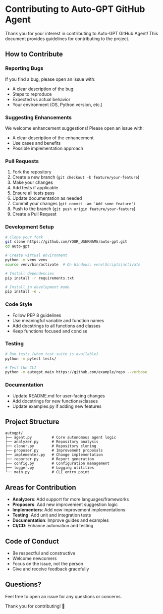 # Contributing to Auto-GPT GitHub Agent

Thank you for your interest in contributing to Auto-GPT GitHub Agent! This document provides guidelines for contributing to the project.

## How to Contribute

### Reporting Bugs

If you find a bug, please open an issue with:
- A clear description of the bug
- Steps to reproduce
- Expected vs actual behavior
- Your environment (OS, Python version, etc.)

### Suggesting Enhancements

We welcome enhancement suggestions! Please open an issue with:
- A clear description of the enhancement
- Use cases and benefits
- Possible implementation approach

### Pull Requests

1. Fork the repository
2. Create a new branch (`git checkout -b feature/your-feature`)
3. Make your changes
4. Add tests if applicable
5. Ensure all tests pass
6. Update documentation as needed
7. Commit your changes (`git commit -am 'Add some feature'`)
8. Push to the branch (`git push origin feature/your-feature`)
9. Create a Pull Request

### Development Setup

```bash
# Clone your fork
git clone https://github.com/YOUR_USERNAME/auto-gpt.git
cd auto-gpt

# Create virtual environment
python -m venv venv
source venv/bin/activate  # On Windows: venv\Scripts\activate

# Install dependencies
pip install -r requirements.txt

# Install in development mode
pip install -e .
```

### Code Style

- Follow PEP 8 guidelines
- Use meaningful variable and function names
- Add docstrings to all functions and classes
- Keep functions focused and concise

### Testing

```bash
# Run tests (when test suite is available)
python -m pytest tests/

# Test the CLI
python -m autogpt.main https://github.com/example/repo --verbose
```

### Documentation

- Update README.md for user-facing changes
- Add docstrings for new functions/classes
- Update examples.py if adding new features

## Project Structure

```
autogpt/
├── agent.py         # Core autonomous agent logic
├── analyzer.py      # Repository analysis
├── cloner.py        # Repository cloning
├── proposer.py      # Improvement proposals
├── implementer.py   # Change implementation
├── reporter.py      # Report generation
├── config.py        # Configuration management
├── logger.py        # Logging utilities
└── main.py          # CLI entry point
```

## Areas for Contribution

- **Analyzers**: Add support for more languages/frameworks
- **Proposers**: Add new improvement suggestion logic
- **Implementers**: Add new improvement implementations
- **Testing**: Add unit and integration tests
- **Documentation**: Improve guides and examples
- **CI/CD**: Enhance automation and testing

## Code of Conduct

- Be respectful and constructive
- Welcome newcomers
- Focus on the issue, not the person
- Give and receive feedback gracefully

## Questions?

Feel free to open an issue for any questions or concerns.

Thank you for contributing! 🎉
